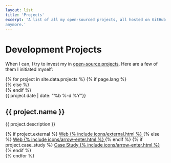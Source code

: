 ```yaml
---
layout: list
title: 'Projects'
excerpt: 'A list of all my open-sourced projects, all hosted on GitHub. Fair warning: some of them are not maintained
anymore.'
---
```


<h1>Development Projects</h1>

When I can, I try to invest my in <a class="link link--special" href="{{ site.github }}">open-source projects</a>. Here are a few of them I initiated myself:

<section class="articles-list">
    {% for project in site.data.projects %}
        {% if page.lang %}
            <article class="article" lang="{{ page.lang }}">
        {% else %}
            <article class="article" lang="en">
        {% endif %}
                <div class="article__item">
                    <time class="article__time" datetime="{{ project.date }}">{{ project.date | date: "%b %-d %Y"}}</time>
                    <h2 class="article__subtitle">{{ project.name }}</h2>
                    <p class="article__description">{{ project.description }}</p>
                    <div class="article__links">
                        {% if project.external %}
                            <a class="btn btn--fill" href="{{ project.web }}" target="_blank" rel="noopener">
                                <span class="btn__text">Web</span>
                                {% include icons/external.html %}
                            </a>
                        {% else %}
                            <a class="btn btn--fill" href="{{ project.web }}" target="_blank" rel="noopener">
                                <span class="btn__text">Web</span>
                                {% include icons/arrow-enter.html %}
                            </a>
                        {% endif %}
                        {% if project.case_study %}
                            <a class="btn btn--fill" href="/projects/{{ project.case_study }}">
                                <span class="btn__text">Case Study</span>
                                {% include icons/arrow-enter.html %}
                            </a>
                        {% endif %}
                    </div>
                </div>
            </article>
    {% endfor %}
</section>

